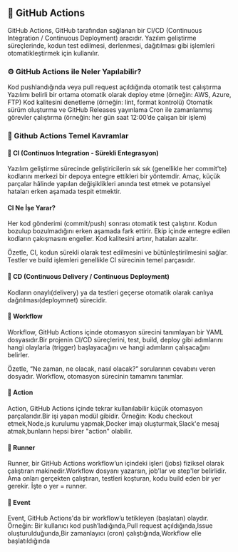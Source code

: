 ## 🚀 GitHub Actions

GitHub Actions, GitHub tarafından sağlanan bir CI/CD (Continuous Integration / Continuous Deployment) aracıdır. Yazılım geliştirme süreçlerinde, kodun test edilmesi, derlenmesi, dağıtılması gibi işlemleri otomatikleştirmek için kullanılır.

### ⚙️ GitHub Actions ile Neler Yapılabilir?

Kod pushlandığında veya pull request açıldığında otomatik test çalıştırma
Yazılımı belirli bir ortama otomatik olarak deploy etme (örneğin: AWS, Azure, FTP)
Kod kalitesini denetleme (örneğin: lint, format kontrolü)
Otomatik sürüm oluşturma ve GitHub Releases yayınlama
Cron ile zamanlanmış görevler çalıştırma (örneğin: her gün saat 12:00’de çalışan bir işlem)

### 🧠 Github Actions Temel Kavramlar

#### 🔁 CI (Continuos Integration - Sürekli Entegrasyon)

Yazılım geliştirme sürecinde geliştiricilerin sık sık (genellikle her commit'te) kodlarını merkezi bir depoya entegre ettikleri bir yöntemdir. Amaç, küçük parçalar hâlinde yapılan değişiklikleri anında test etmek ve potansiyel hataları erken aşamada tespit etmektir.

#### CI Ne İşe Yarar?

Her kod gönderimi (commit/push) sonrası otomatik test çalıştırır.
Kodun bozulup bozulmadığını erken aşamada fark ettirir.
Ekip içinde entegre edilen kodların çakışmasını engeller.
Kod kalitesini artırır, hataları azaltır.

Özetle, CI, kodun sürekli olarak test edilmesini ve bütünleştirilmesini sağlar. Testler ve build işlemleri genellikle CI sürecinin temel parçasıdır.

#### 🚀 CD (Continuous Delivery / Continuous Deployment)

Kodların onaylı(delivery) ya da testleri geçerse otomatik olarak canlıya dağıtılması(deploymnet) sürecidir.

#### 🧾 Workflow

Workflow, GitHub Actions içinde otomasyon sürecini tanımlayan bir YAML dosyasıdır.Bir projenin CI/CD süreçlerini, test, build, deploy gibi adımlarını hangi olaylarla (trigger) başlayacağını ve hangi adımların çalışacağını belirler.

Özetle, “Ne zaman, ne olacak, nasıl olacak?” sorularının cevabını veren dosyadır. Workflow, otomasyon sürecinin tamamını tanımlar.

#### 🧩 Action

Action, GitHub Actions içinde tekrar kullanılabilir küçük otomasyon parçalarıdır.Bir işi yapan modül gibidir. Örneğin: Kodu checkout etmek,Node.js kurulumu yapmak,Docker imajı oluşturmak,Slack'e mesaj atmak,bunların hepsi birer "action" olabilir.

#### 🏃 Runner

Runner, bir GitHub Actions workflow’un içindeki işleri (jobs) fiziksel olarak çalıştıran makinedir.Workflow dosyanı yazarsın, job'lar ve step'ler belirlidir. Ama onları gerçekten çalıştıran, testleri koşturan, kodu build eden bir yer gerekir. İşte o yer = runner.

#### 🔔 Event

Event, GitHub Actions'da bir workflow’u tetikleyen (başlatan) olaydır.
Örneğin: Bir kullanıcı kod push’ladığında,Pull request açıldığında,Issue oluşturulduğunda,Bir zamanlayıcı (cron) çalıştığında,Workflow elle başlatıldığında
